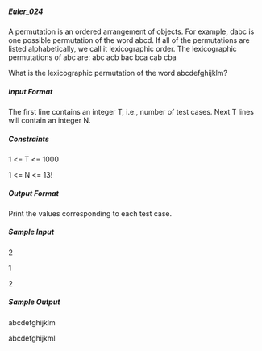##### Euler_024
A permutation is an ordered arrangement of objects. For example, dabc is one possible permutation of the word abcd. If all of the permutations are listed alphabetically, we call it lexicographic order.
The lexicographic permutations of abc are: abc acb bac bca cab cba

What is the  lexicographic permutation of the word abcdefghijklm?

##### Input Format

The first line contains an integer  T, i.e., number of test cases.
Next T lines will contain an integer N.

##### Constraints

1 <= T <= 1000

1 <= N <= 13!

##### Output Format

Print the values corresponding to each test case.

##### Sample Input

2

1

2

##### Sample Output

abcdefghijklm

abcdefghijkml